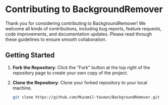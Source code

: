 # Contributing to BackgroundRemover

Thank you for considering contributing to BackgroundRemover! We welcome all kinds of contributions, including bug reports, feature requests, code improvements, and documentation updates. Please read through these guidelines to ensure smooth collaboration.

## Getting Started

1. **Fork the Repository**: Click the "Fork" button at the top right of the repository page to create your own copy of the project.

2. **Clone the Repository**: Clone your forked repository to your local machine.
   ```bash
   git clone https://github.com/Muzamil-Yaseen/BackgroundRemover.git
